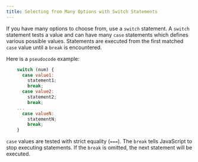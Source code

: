 ```yaml
---
title: Selecting from Many Options with Switch Statements
---
```

If you have many options to choose from, use a `switch` statement. A `switch` statement tests a value and can have many `case` statements which defines various possible values. Statements are executed from the first matched `case` value until a `break` is encountered.

Here is a `pseudocode` example:

```js
    switch (num) {
      case value1:
        statement1;
        break;
      case value2:
        statement2;
        break;
    ...
      case valueN:
        statementN;
        break;
    }
```

`case` values are tested with strict equality (`===`). The `break` tells JavaScript to stop executing statements. If the `break` is omitted, the next statement will be executed.
